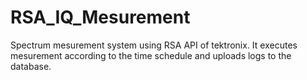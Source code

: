 # RSA_IQ_Mesurement
 Spectrum mesurement system using RSA API of tektronix. It executes mesurement according to the time schedule and uploads logs to the database. 
